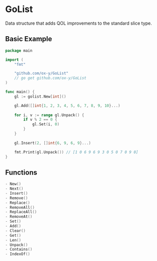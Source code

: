 # GoList
Data structure that adds QOL improvements to the standard slice type.

## Basic Example
```go
package main

import (
	"fmt"

	"github.com/ox-y/GoList"
	// go get github.com/ox-y/GoList
)

func main() {
	gl := golist.New[int]()

	gl.Add([]int{1, 2, 3, 4, 5, 6, 7, 8, 9, 10}...)
	
	for i, v := range gl.Unpack() {
		if v % 2 == 0 {
			gl.Set(i, 0)
		}
	}
	
	gl.Insert(2, []int{6, 9, 6, 9}...)

	fmt.Print(gl.Unpack()) // [1 0 6 9 6 9 3 0 5 0 7 0 9 0]
}
```

## Functions
```go
- New()
- Next()
- Insert()
- Remove()
- Replace()
- RemoveAll()
- ReplaceAll()
- RemoveAt()
- Set()
- Add()
- Clear()
- Get()
- Len()
- Unpack()
- Contains()
- IndexOf()
```

